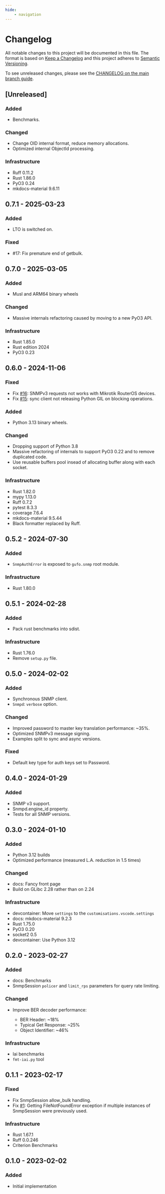 ```yaml
---
hide:
    - navigation
---
```

# Changelog

All notable changes to this project will be documented in this file.
The format is based on [Keep a Changelog](https://keepachangelog.com/en/1.0.0/)
and this project adheres to [Semantic Versioning](https://semver.org/spec/v2.0.0.html).

To see unreleased changes, please see the [CHANGELOG on the main branch guide](https://github.com/gufolabs/gufo_snmp/blob/main/CHANGELOG.md).

## [Unreleased]

### Added

* Benchmarks.

### Changed

* Change OID internal format, reduce memory allocations.
* Optimized internal ObjectId processing.

### Infrastructure

* Ruff 0.11.2
* Rust 1.86.0
* PyO3 0.24
* mkdocs-material 9.6.11

## 0.7.1 - 2025-03-23

### Added

* LTO is switched on.

### Fixed

* #17: Fix premature end of getbulk.

## 0.7.0 - 2025-03-05

### Added

* Musl and ARM64 binary wheels

### Changed

* Massive internals refactoring caused by moving to a new PyO3 API.

### Infrastructure

* Rust 1.85.0
* Rust edition 2024
* PyO3 0.23

## 0.6.0 - 2024-11-06

### Fixed

* Fix [#16][#16]: SNMPv3 requests not works with Mikrotik RouterOS devices.
* Fix [#15][#15]: sync client not releasing Python GIL on blocking operations.

### Added

* Python 3.13 binary wheels.

### Changed

* Dropping support of Python 3.8
* Massive refactoring of internals to support PyO3 0.22 and to remove duplicated code.
* Use reusable buffers pool insead of allocating buffer along with each socket.

### Infrastructure

* Rust 1.82.0
* mypy 1.13.0
* Ruff 0.7.2
* pytest 8.3.3
* coverage 7.6.4
* mkdocs-material 9.5.44
* Black formatter replaced by Ruff.

## 0.5.2 - 2024-07-30

### Added
* `SnmpAuthError` is exposed to `gufo.snmp` root module.

### Infrastructure

* Rust 1.80.0

## 0.5.1 - 2024-02-28

### Added
* Pack rust benchmarks into sdist.

### Infrastructure
* Rust 1.76.0
* Remove `setup.py` file.

## 0.5.0 - 2024-02-02

### Added
* Synchronous SNMP client.
* `Snmpd`: `verbose` option.

### Changed
* Improved password to master key translation performance: ~35%.
* Optimized SNMPv3 message signing.
* Examples split to sync and async versions.

### Fixed
* Default key type for auth keys set to Password.

## 0.4.0 - 2024-01-29

### Added
* SNMP v3 support.
* Snmpd.engine_id property.
* Tests for all SNMP versions.

## 0.3.0 - 2024-01-10

### Added

* Python 3.12 builds
* Optimized performance (measured L.A. reduction in 1.5 times)

### Changed

* docs: Fancy front page
* Build on GLibc 2.28 rather than on 2.24

### Infrastructure

* devcontainer: Move `settings` to the `customisations.vscode.settings`
* docs: mkdocs-material 9.2.3
* Rust 1.75.0
* PyO3 0.20
* socket2 0.5
* devcontainer: Use Python 3.12

## 0.2.0 - 2023-02-27

### Added

* docs: Benchmarks
* SnmpSession `policer` and `limit_rps` parameters
  for query rate limiting.

### Changed

* Improve BER decoder performance:

  * BER Header: ~18%
  * Typical Get Response: ~25%
  * Object Identifier: ~46%

### Infrastructure

* Iai benchmarks
* `fmt-iai.py` tool

## 0.1.1 - 2023-02-17

### Fixed

* Fix SnmpSession allow_bulk handling.
* Fix [#1][#1]: Getting FileNotFoundError exception if multiple instances
  of SnmpSession were previously used.

### Infrastructure

* Rust 1.67.1
* Ruff 0.0.246
* Criterion Benchmarks

## 0.1.0 - 2023-02-02

### Added

* Initial implementation

[#1]: https://github.com/gufolabs/gufo_snmp/issues/1
[#15]: https://github.com/gufolabs/gufo_snmp/issues/16
[#16]: https://github.com/gufolabs/gufo_snmp/issues/16